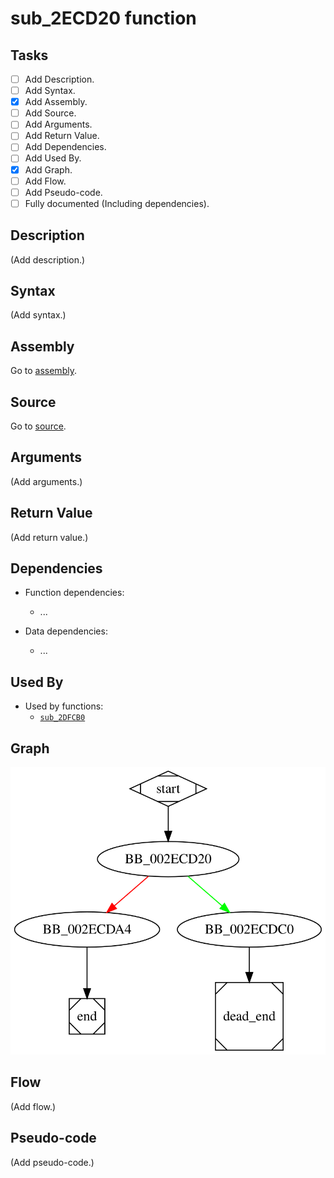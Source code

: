 # sub_2ECD20 function

## Tasks

- [ ] Add Description.
- [ ] Add Syntax.
- [X] Add Assembly.
- [ ] Add Source.
- [ ] Add Arguments.
- [ ] Add Return Value.
- [ ] Add Dependencies.
- [ ] Add Used By.
- [X] Add Graph.
- [ ] Add Flow.
- [ ] Add Pseudo-code.
- [ ] Fully documented (Including dependencies).

## Description

(Add description.)

## Syntax

(Add syntax.)

## Assembly

Go to [assembly](../asm/sub_2ECD20.asm).

## Source

Go to [source](../cc/sub_2ECD20.cc).

## Arguments

(Add arguments.)

## Return Value

(Add return value.)

## Dependencies

* Function dependencies:
  * ...

* Data dependencies:
  * ...


## Used By

* Used by functions:
  * [`sub_2DFCB0`](sub_2DFCB0.md)

## Graph

![sub_2ECD20 Graph](../svg/sub_2ECD20.svg "sub_2ECD20 Graph")

## Flow

(Add flow.)

## Pseudo-code

(Add pseudo-code.)


